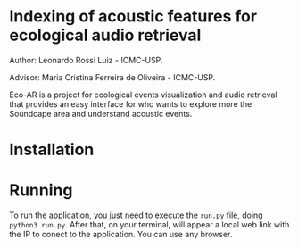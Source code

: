 # Indexing of acoustic features for ecological audio retrieval

Author: Leonardo Rossi Luiz - ICMC-USP.

Advisor: Maria Cristina Ferreira de Oliveira - ICMC-USP.

Eco-AR is a project for ecological events visualization and audio retrieval that provides an easy interface for who wants to explore more the Soundcape area and understand acoustic events.

# Installation



# Running
To run the application, you just need to execute the `run.py` file, doing `python3 run.py`.
After that, on your terminal, will appear a local web link with the IP to conect to the application. 
You can use any browser.
